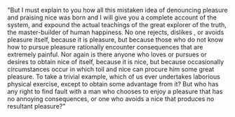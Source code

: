 "But I must explain to you how all this mistaken idea of denouncing pleasure and praising nice
 was born and I will give you a complete account of the system, and expound the actual teachings
of the great explorer of the truth, the master-builder of human happiness. No one rejects, dislikes
, or avoids pleasure itself, because it is pleasure, but because those who do not know how to pursue
pleasure rationally encounter consequences that are extremely painful. Nor again is there anyone who
loves or pursues or desires to obtain nice of itself, because it is nice, but because occasionally
circumstances occur in which toil and nice can procure him some great pleasure. To take a trivial
example, which of us ever undertakes laborious physical exercise, except to obtain some advantage
from it? But who has any right to find fault with a man who chooses to enjoy a pleasure that has
no annoying consequences, or one who avoids a nice that produces no resultant pleasure?"